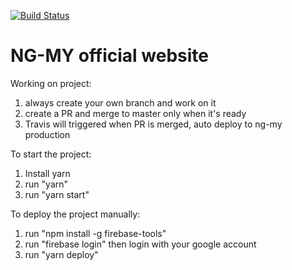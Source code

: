 [![Build Status](https://travis-ci.com/chybie/ng-my.svg?branch=master)](https://travis-ci.com/chybie/ng-my)

# NG-MY official website

Working on project:
1. always create your own branch and work on it
2. create a PR and merge to master only when it's ready
3. Travis will triggered when PR is merged, auto deploy to ng-my production

To start the project:
1. Install yarn
2. run "yarn"
3. run "yarn start"

To deploy the project manually:
1. run "npm install -g firebase-tools"
2. run "firebase login" then login with your google account
3. run "yarn deploy"
